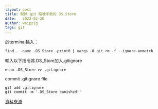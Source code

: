 ```yaml
---
layout: post
title: 刪除 git 陰魂不散的 DS.Store
date:   2022-02-26 
author: weippig
tags: git
---
```


於terminal輸入：
``` console
find . -name .DS_Store -print0 | xargs -0 git rm -f --ignore-unmatch
```
輸入以下指令將.DS_Store加入.gitignore
``` console
echo .DS_Store >> .gitignore
```
commit .gitignore file
``` console
git add .gitignore
git commit -m '.DS_Store banished!'
```
[ 資料來源 ](https://stackoverflow.com/questions/107701/how-can-i-remove-ds-store-files-from-a-git-repository)
